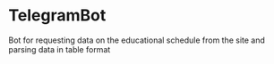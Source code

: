 # TelegramBot

Bot for requesting data on the educational schedule from the site <link> and parsing data in table format
 
